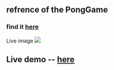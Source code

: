 ## refrence of the PongGame 
### find it [here](https://github.com/HarshYadav152/Games/tree/main/PongGame)
Live image
<img src="https://raw.githubusercontent.com/HarshYadav152/Games/main/images/Games/PongGame.png" />

## Live demo -- [here](https://www.harshyadav152.me/Games/PongGame/)
